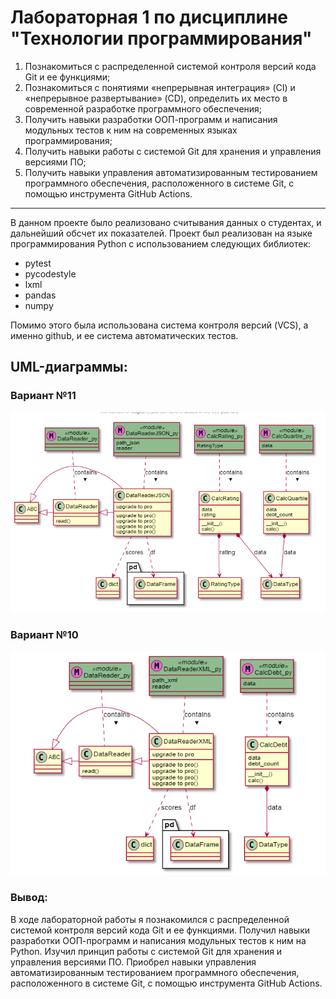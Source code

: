 # Лабораторная 1 по дисциплине "Технологии программирования"

1. Познакомиться c распределенной системой контроля версий кода Git и ее функциями;
2. Познакомиться с понятиями «непрерывная интеграция» (CI) и «непрерывное развертывание»
(CD), определить их место в современной разработке программного обеспечения;
3. Получить навыки разработки ООП-программ и написания модульных тестов к ним на
современных языках программирования;
4. Получить навыки работы с системой Git для хранения и управления версиями ПО;
5. Получить навыки управления автоматизированным тестированием программного обеспечения,
расположенного в системе Git, с помощью инструмента GitHub Actions.

----------------------------------------------------------------
В данном проекте было реализовано считывания данных о студентах, и дальнейший обсчет их показателей.
Проект был реализован на языке программирования Python с использованием следующих библиотек:
* pytest
* pycodestyle
* lxml
* pandas
* numpy

Помимо этого была использована система контроля версий (VCS), а именно github, и ее система автоматических тестов.

## UML-диаграммы:

### Вариант №11

![2023-09-12_09-22-35.png](image%2F2023-09-12_09-22-35.png)

### Вариант №10

![2023-09-12_09-25-41.png](image%2F2023-09-12_09-25-41.png)

### Вывод: 
В ходе лабораторной работы я познакомился с распределенной системой контроля версий кода Git и ее функциями.
Получил навыки разработки ООП-программ и написания модульных тестов к ним на Python.
Изучил принцип работы с системой Git для хранения и управления версиями ПО.
Приобрел навыки управления автоматизированным тестированием программного обеспечения,
расположенного в системе Git, с помощью инструмента GitHub Actions.